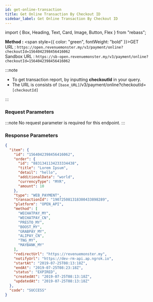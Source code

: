```yaml
---
id: get-online-transaction
title: Get Online Transaction By Checkout ID
sidebar_label: Get Online Transaction By Checkout ID
---
```


import { Box, Heading, Text, Card, Image, Button, Flex } from "rebass";

**Method :** <span style={{ color: "green", fontWeight: "bold" }}>GET</span><br/>
URL : `https://open.revenuemonster.my/v3/payment/online?checkoutId=1564042398456416062`<br/>
Sandbox URL : `https://sb-open.revenuemonster.my/v3/payment/online?checkoutId=1564042398456416062`

:::note

- To get transaction report, by inputting **checkoutId** in your query.
- The URL is consists of `[base_URL]`/v3/payment/online?checkoutId=`[checkoutId]`

:::

### Request Parameters

:::note
No request parameter is required for this endpoint.
:::

### Response Parameters

```json
{
  "item": {
    "id": "1564042398456416062",
    "order": {
      "id": "8831341134233334438",
      "title": "Lorem Ipsum",
      "detail": "hello",
      "additionalData": "world",
      "currencyType": "MYR",
      "amount": 10
    },
    "type": "WEB_PAYMENT",
    "transactionId": "190725081318300433898289",
    "platform": "OPEN_API",
    "method": [
      "WECHATPAY_MY",
      "WECHATPAY_CN",
      "PRESTO_MY",
      "BOOST_MY",
      "GRABPAY_MY",
      "ALIPAY_CN",
      "TNG_MY",
      "MAYBANK_MY"
    ],
    "redirectUrl": "https://revenuemonster.my",
    "notifyUrl": "https://dev-rm-api.ap.ngrok.io",
    "startAt": "2019-07-25T08:13:18Z",
    "endAt": "2019-07-25T08:23:18Z",
    "status": "EXPIRED",
    "createdAt": "2019-07-25T08:13:18Z",
    "updatedAt": "2019-07-25T08:13:18Z"
  },
  "code": "SUCCESS"
}
```
